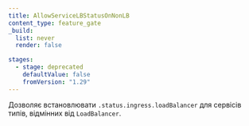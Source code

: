 ```yaml
---
title: AllowServiceLBStatusOnNonLB
content_type: feature_gate
_build:
  list: never
  render: false

stages:
  - stage: deprecated
    defaultValue: false
    fromVersion: "1.29"
---
```

Дозволяє встановлювати `.status.ingress.loadBalancer` для сервісів типів, відмінних від `LoadBalancer`.
